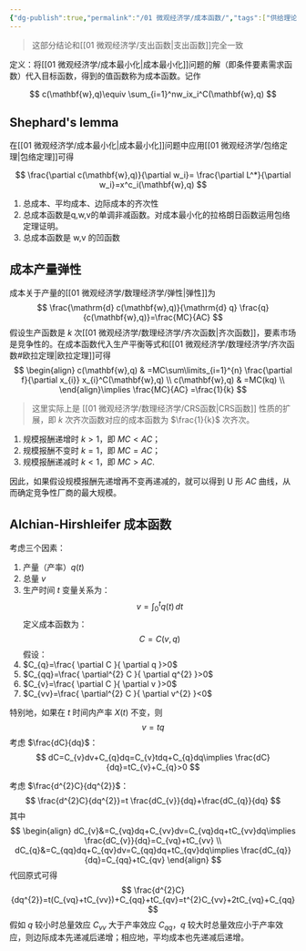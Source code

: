 ```yaml
---
{"dg-publish":true,"permalink":"/01 微观经济学/成本函数/","tags":["供给理论"],"created":"2024-07-22T16:38:26.000+08:00","updated":"2024-09-24T16:49:03.900+08:00"}
---
```



> 这部分结论和[[01 微观经济学/支出函数\|支出函数]]完全一致

定义：将[[01 微观经济学/成本最小化\|成本最小化]]问题的解（即条件要素需求函数）代入目标函数，得到的值函数称为成本函数。记作

$$
c(\mathbf{w},q)\equiv \sum_{i=1}^nw_ix_i^C(\mathbf{w},q)
$$
## Shephard's lemma
在[[01 微观经济学/成本最小化\|成本最小化]]问题中应用[[01 微观经济学/包络定理\|包络定理]]可得

$$
\frac{\partial c(\mathbf{w},q)}{\partial w_i}= \frac{\partial L^*}{\partial w_i}=x^c_i(\mathbf{w},q)
$$

1. 总成本、平均成本、边际成本的齐次性
2. 总成本函数是q,w,v的单调非减函数。对成本最小化的拉格朗日函数运用包络定理证明。
3. 总成本函数是 w,v 的凹函数

## 成本产量弹性

成本关于产量的[[01 微观经济学/数理经济学/弹性\|弹性]]为
$$
\frac{\mathrm{d} c(\mathbf{w},q)}{\mathrm{d} q} \frac{q}{c(\mathbf{w},q)}=\frac{MC}{AC} 
$$
假设生产函数是 $k$ 次[[01 微观经济学/数理经济学/齐次函数\|齐次函数]]，要素市场是竞争性的。在成本函数代入生产平衡等式和[[01 微观经济学/数理经济学/齐次函数#欧拉定理\|欧拉定理]]可得
$$
\begin{align}
c(\mathbf{w},q) & =MC\sum\limits_{i=1}^{n} \frac{\partial f}{\partial x_{i}} x_{i}^C(\mathbf{w},q) \\
c(\mathbf{w},q) & =MC(kq) \\
\end{align}\implies
\frac{MC}{AC} =\frac{1}{k}
$$
> 这里实际上是 [[01 微观经济学/数理经济学/CRS函数\|CRS函数]] 性质的扩展，即 $k$ 次齐次函数对应的成本函数为 $\frac{1}{k}$ 次齐次。

1. 规模报酬递增时 $k>1$，即 $MC<AC$；
2. 规模报酬不变时 $k=1$，即 $MC=AC$；
3. 规模报酬递减时 $k<1$，即 $MC>AC$.

因此，如果假设规模报酬先递增再不变再递减的，就可以得到 U 形 $AC$ 曲线，从而确定竞争性厂商的最大规模。
## Alchian-Hirshleifer 成本函数

考虑三个因素：
1. 产量（产率）$q(t)$
2. 总量 $v$
3. 生产时间 $t$
变量关系为：
$$
v=\int_{0}^t q(t)\, dt 
$$
定义成本函数为：
$$
C=C(v,q)
$$
假设：
1. $C_{q}=\frac{ \partial C }{ \partial q }>0$
2. $C_{qq}=\frac{ \partial^{2} C }{ \partial q^{2} }>0$
3. $C_{v}=\frac{ \partial C }{ \partial v }>0$
4. $C_{vv}=\frac{ \partial^{2} C }{ \partial v^{2} }<0$

特别地，如果在 $t$ 时间内产率 $X(t)$ 不变，则
$$
v=tq
$$
考虑 $\frac{dC}{dq}$：
$$
dC=C_{v}dv+C_{q}dq=C_{v}tdq+C_{q}dq\implies \frac{dC}{dq}=tC_{v}+C_{q}>0
$$

考虑 $\frac{d^{2}C}{dq^{2}}$：
$$
\frac{d^{2}C}{dq^{2}}=t \frac{dC_{v}}{dq}+\frac{dC_{q}}{dq}
$$
其中
$$
\begin{align}
dC_{v}&=C_{vq}dq+C_{vv}dv=C_{vq}dq+tC_{vv}dq\implies \frac{dC_{v}}{dq}=C_{vq}+tC_{vv} \\
dC_{q}&=C_{qq}dq+C_{qv}dv=C_{qq}dq+tC_{qv}dq\implies \frac{dC_{q}}{dq}=C_{qq}+tC_{qv}
\end{align}
$$
代回原式可得
$$
\frac{d^{2}C}{dq^{2}}=t(C_{vq}+tC_{vv})+C_{qq}+tC_{qv}=t^{2}C_{vv}+2tC_{vq}+C_{qq}
$$
假如 $q$ 较小时总量效应 $C_{vv}$ 大于产率效应 $C_{qq}$，$q$ 较大时总量效应小于产率效应，则边际成本先递减后递增；相应地，平均成本也先递减后递增。